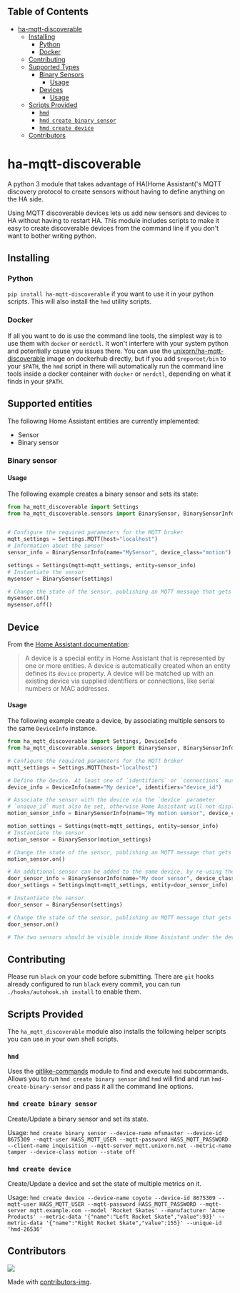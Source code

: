 <!-- START doctoc generated TOC please keep comment here to allow auto update -->
<!-- DON'T EDIT THIS SECTION, INSTEAD RE-RUN doctoc TO UPDATE -->
## Table of Contents

- [ha-mqtt-discoverable](#ha-mqtt-discoverable)
  - [Installing](#installing)
    - [Python](#python)
    - [Docker](#docker)
  - [Contributing](#contributing)
  - [Supported Types](#supported-types)
    - [Binary Sensors](#binary-sensors)
      - [Usage](#usage)
    - [Devices](#devices)
      - [Usage](#usage-1)
  - [Scripts Provided](#scripts-provided)
    - [`hmd`](#hmd)
    - [`hmd create binary sensor`](#hmd-create-binary-sensor)
    - [`hmd create device`](#hmd-create-device)
  - [Contributors](#contributors)

<!-- END doctoc generated TOC please keep comment here to allow auto update -->

# ha-mqtt-discoverable

A python 3 module that takes advantage of HA(Home Assistant('s MQTT discovery protocol to create sensors without having to define anything on the HA side.

Using MQTT discoverable devices lets us add new sensors and devices to HA without having to restart HA. This module includes scripts to make it easy to create discoverable devices from the command line if you don't want to bother writing python.

## Installing

### Python

`pip install ha-mqtt-discoverable` if you want to use it in your python scripts. This will also install the `hmd` utility scripts.

### Docker

If all you want to do is use the command line tools, the simplest way is to use them with `docker` or `nerdctl`. It won't interfere with your system python and potentially cause you issues there. You can use the [unixorn/ha-mqtt-discoverable](https://hub.docker.com/repository/docker/unixorn/ha-mqtt-discoverable) image on dockerhub directly, but if you add `$reporoot/bin` to your `$PATH`, the `hmd` script in there will automatically run the command line tools inside a docker container with `docker` or `nerdctl`, depending on what it finds in your `$PATH`.

## Supported entities
The following Home Assistant entities are currently implemented:

- Sensor
- Binary sensor

### Binary sensor

#### Usage

The following example creates a binary sensor and sets its state:

```py
from ha_mqtt_discoverable import Settings
from ha_mqtt_discoverable.sensors import BinarySensor, BinarySensorInfo


# Configure the required parameters for the MQTT broker
mqtt_settings = Settings.MQTT(host="localhost")
# Information about the sensor
sensor_info = BinarySensorInfo(name="MySensor", device_class="motion")

settings = Settings(mqtt=mqtt_settings, entity=sensor_info)
# Instantiate the sensor
mysensor = BinarySensor(settings)

# Change the state of the sensor, publishing an MQTT message that gets picked up by HA
mysensor.on()
mysensor.off()

```

## Device
From the [Home Assistant documentation](https://developers.home-assistant.io/docs/device_registry_index):
> A device is a special entity in Home Assistant that is represented by one or more entities.
A device is automatically created when an entity defines its `device` property. 
A device will be matched up with an existing device via supplied identifiers or connections, like serial numbers or MAC addresses.

#### Usage

The following example create a device, by associating multiple sensors to the same `DeviceInfo` instance.

```py
from ha_mqtt_discoverable import Settings, DeviceInfo
from ha_mqtt_discoverable.sensors import BinarySensor, BinarySensorInfo

# Configure the required parameters for the MQTT broker
mqtt_settings = Settings.MQTT(host="localhost")

# Define the device. At least one of `identifiers` or `connections` must be supplied
device_info = DeviceInfo(name="My device", identifiers="device_id")

# Associate the sensor with the device via the `device` parameter
# `unique_id` must also be set, otherwise Home Assistant will not display the device in the UI
motion_sensor_info = BinarySensorInfo(name="My motion sensor", device_class="motion", unique_id="my_motion_sensor", device=device_info)

motion_settings = Settings(mqtt=mqtt_settings, entity=sensor_info)
# Instantiate the sensor
motion_sensor = BinarySensor(motion_settings)

# Change the state of the sensor, publishing an MQTT message that gets picked up by HA
motion_sensor.on()

# An additional sensor can be added to the same device, by re-using the DeviceInfo instance previously defined
door_sensor_info = BinarySensorInfo(name="My door sensor", device_class="door", unique_id="my_door_sensor", device=device_info)
door_settings = Settings(mqtt=mqtt_settings, entity=door_sensor_info)

# Instantiate the sensor
door_sensor = BinarySensor(settings)

# Change the state of the sensor, publishing an MQTT message that gets picked up by HA
door_sensor.on()

# The two sensors should be visible inside Home Assistant under the device `My device`
```

## Contributing

Please run `black` on your code before submitting. There are `git` hooks already configured to run `black` every commit, you can run `./hooks/autohook.sh install` to enable them.

## Scripts Provided

The `ha_mqtt_discoverable` module also installs the following helper scripts you can use in your own shell scripts.

### `hmd`

Uses the [gitlike-commands](https://github.com/unixorn/gitlike-commands/) module to find and execute `hmd` subcommands. Allows you to run `hmd create binary sensor` and `hmd` will find and run `hmd-create-binary-sensor` and pass it all the command line options.

### `hmd create binary sensor`

Create/Update a binary sensor and set its state.

Usage: `hmd create binary sensor --device-name mfsmaster --device-id 8675309 --mqtt-user HASS_MQTT_USER --mqtt-password HASS_MQTT_PASSWORD --client-name inquisition --mqtt-server mqtt.unixorn.net --metric-name tamper --device-class motion --state off`

### `hmd create device`

Create/Update a device and set the state of multiple metrics on it.

Usage: `hmd create device --device-name coyote --device-id 8675309 --mqtt-user HASS_MQTT_USER --mqtt-password HASS_MQTT_PASSWORD --mqtt-server mqtt.example.com --model 'Rocket Skates' --manufacturer 'Acme Products' --metric-data '{"name":"Left Rocket Skate","value":93}' --metric-data '{"name":"Right Rocket Skate","value":155}' --unique-id 'hmd-26536'`

## Contributors

<a href="https://github.com/unixorn/ha-mqtt-discovery/graphs/contributors">
  <img src="https://contributors-img.web.app/image?repo=unixorn/ha-mqtt-discovery" />
</a>

Made with [contributors-img](https://contributors-img.web.app).
